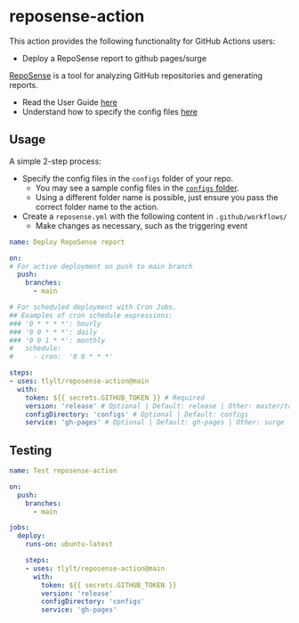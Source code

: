 # reposense-action

This action provides the following functionality for GitHub Actions users:

- Deploy a RepoSense report to github pages/surge

[RepoSense](https://reposense.org/) is a tool for analyzing GitHub repositories and generating reports.

- Read the User Guide [here](https://reposense.org/ug/index.html)
- Understand how to specify the config files [here](https://reposense.org/ug/configFiles.html)

## Usage

A simple 2-step process:

- Specify the config files in the `configs` folder of your repo.
  - You may see a sample config files in the [`configs` folder](./configs).
  - Using a different folder name is possible, just ensure you pass the correct folder name to the action.
- Create a `reposense.yml` with the following content in `.github/workflows/`
  - Make changes as necessary, such as the triggering event

```yaml
name: Deploy RepoSense report

on:
# For active deployment on push to main branch
  push:
    branches:
      - main

# For scheduled deployment with Cron Jobs.
## Examples of cron schedule expressions:
### '0 * * * *': hourly
### '0 0 * * *': daily
### '0 0 1 * *': monthly
#   schedule:
#     - cron:  '0 0 * * *'

steps:
- uses: tlylt/reposense-action@main
  with:
    token: ${{ secrets.GITHUB_TOKEN }} # Required
    version: 'release' # Optional | Default: release | Other: master/tag v1.6.1/etc
    configDirectory: 'configs' # Optional | Default: configs
    service: 'gh-pages' # Optional | Default: gh-pages | Other: surge
```

## Testing

```yaml
name: Test reposense-action

on:
  push:
    branches:
      - main

jobs:
  deploy:
    runs-on: ubuntu-latest

    steps:
    - uses: tlylt/reposense-action@main
      with:
        token: ${{ secrets.GITHUB_TOKEN }}
        version: 'release'
        configDirectory: 'configs'
        service: 'gh-pages'
```
